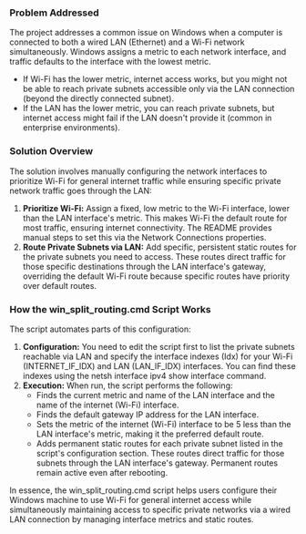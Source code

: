 ### **Problem Addressed**

The project addresses a common issue on Windows when a computer is connected to both a wired LAN (Ethernet) and a Wi-Fi network simultaneously. Windows assigns a metric to each network interface, and traffic defaults to the interface with the lowest metric.

* If Wi-Fi has the lower metric, internet access works, but you might not be able to reach private subnets accessible only via the LAN connection (beyond the directly connected subnet).  
* If the LAN has the lower metric, you can reach private subnets, but internet access might fail if the LAN doesn't provide it (common in enterprise environments).

### **Solution Overview**

The solution involves manually configuring the network interfaces to prioritize Wi-Fi for general internet traffic while ensuring specific private network traffic goes through the LAN:

1. **Prioritize Wi-Fi:** Assign a fixed, low metric to the Wi-Fi interface, lower than the LAN interface's metric. This makes Wi-Fi the default route for most traffic, ensuring internet connectivity. The README provides manual steps to set this via the Network Connections properties.  
2. **Route Private Subnets via LAN:** Add specific, persistent static routes for the private subnets you need to access. These routes direct traffic for those specific destinations through the LAN interface's gateway, overriding the default Wi-Fi route because specific routes have priority over default routes.

### **How the win\_split\_routing.cmd Script Works**

The script automates parts of this configuration:

1. **Configuration:** You need to edit the script first to list the private subnets reachable via LAN and specify the interface indexes (Idx) for your Wi-Fi (INTERNET\_IF\_IDX) and LAN (LAN\_IF\_IDX) interfaces. You can find these indexes using the netsh interface ipv4 show interface command.  
2. **Execution:** When run, the script performs the following:  
   * Finds the current metric and name of the LAN interface and the name of the internet (Wi-Fi) interface.  
   * Finds the default gateway IP address for the LAN interface.  
   * Sets the metric of the internet (Wi-Fi) interface to be 5 less than the LAN interface's metric, making it the preferred default route.  
   * Adds permanent static routes for each private subnet listed in the script's configuration section. These routes direct traffic for those subnets through the LAN interface's gateway. Permanent routes remain active even after rebooting.

In essence, the win\_split\_routing.cmd script helps users configure their Windows machine to use Wi-Fi for general internet access while simultaneously maintaining access to specific private networks via a wired LAN connection by managing interface metrics and static routes.